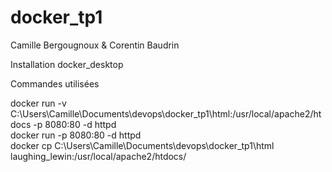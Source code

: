 # docker_tp1

Camille Bergougnoux & Corentin Baudrin

Installation docker_desktop

Commandes utilisées

docker run -v C:\Users\Camille\Documents\devops\docker_tp1\html:/usr/local/apache2/htdocs -p 8080:80 -d httpd  
docker run -p 8080:80 -d httpd  
docker cp C:\Users\Camille\Documents\devops\docker_tp1\html laughing_lewin:/usr/local/apache2/htdocs/  

